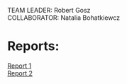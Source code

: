 TEAM LEADER: Robert Gosz<br>
COLLABORATOR: Natalia Bohatkiewcz

# Reports:
[Report 1](Report1/Report1.md)<br>
[Report 2](Report2/Report2.md)<br>



